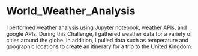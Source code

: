 # World_Weather_Analysis

I performed weather analysis using Jupyter notebook, weather APIs, and google APIs. During this Challenge, I gathered weather data for a variety of cities around the globe. In addition, I pulled data such as temperature and goographic locations to create an itinerary for a trip to the United Kingdom.
